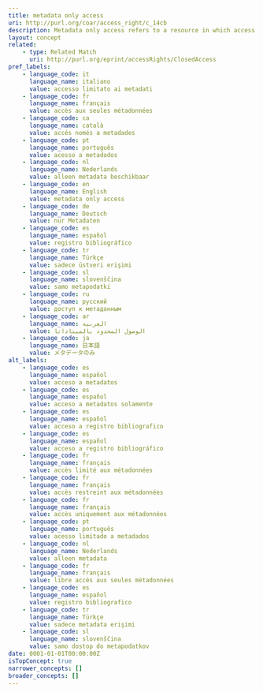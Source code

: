 ```yaml
---
title: metadata only access
uri: http://purl.org/coar/access_right/c_14cb
description: Metadata only access refers to a resource in which access is limited to metadata only. The resource itself is described by the metadata, but neither is directly available through the system or platform nor can be referenced to an open access copy in an external journal or trustworthy archive.
layout: concept
related:
    - type: Related Match
      uri: http://purl.org/eprint/accessRights/ClosedAccess
pref_labels:
    - language_code: it
      language_name: italiano
      value: accesso limitato ai metadati
    - language_code: fr
      language_name: français
      value: accès aux seules métadonnées
    - language_code: ca
      language_name: català
      value: accés només a metadades
    - language_code: pt
      language_name: português
      value: acesso a metadados
    - language_code: nl
      language_name: Nederlands
      value: alleen metadata beschikbaar
    - language_code: en
      language_name: English
      value: metadata only access
    - language_code: de
      language_name: Deutsch
      value: nur Metadaten
    - language_code: es
      language_name: español
      value: registro bibliográfico
    - language_code: tr
      language_name: Türkçe
      value: sadece üstveri erişimi
    - language_code: sl
      language_name: slovenščina
      value: samo metapodatki
    - language_code: ru
      language_name: русский
      value: доступ к метаданным
    - language_code: ar
      language_name: العربية
      value: الوصول المحدود بالميتاداتا
    - language_code: ja
      language_name: 日本語
      value: メタデータのみ
alt_labels:
    - language_code: es
      language_name: español
      value: acceso a metadatos
    - language_code: es
      language_name: español
      value: acceso a metadatos solamente
    - language_code: es
      language_name: español
      value: acceso a registro bibliografico
    - language_code: es
      language_name: español
      value: acceso a registro bibliográfico
    - language_code: fr
      language_name: français
      value: accès limité aux métadonnées
    - language_code: fr
      language_name: français
      value: accès restreint aux métadonnées
    - language_code: fr
      language_name: français
      value: accès uniquement aux métadonnées
    - language_code: pt
      language_name: português
      value: acesso limitado a metadados
    - language_code: nl
      language_name: Nederlands
      value: alleen metadata
    - language_code: fr
      language_name: français
      value: libre accès aux seules métadonnées
    - language_code: es
      language_name: español
      value: registro bibliografico
    - language_code: tr
      language_name: Türkçe
      value: sadece metadata erişimi
    - language_code: sl
      language_name: slovenščina
      value: samo dostop do metapodatkov
date: 0001-01-01T00:00:00Z
isTopConcept: true
narrower_concepts: []
broader_concepts: []
---
```


